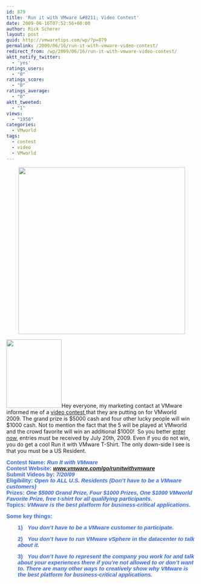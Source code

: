 ```yaml
---
id: 879
title: 'Run it with VMware &#8211; Video Contest'
date: 2009-06-16T07:52:56+00:00
author: Rick Scherer
layout: post
guid: http://vmwaretips.com/wp/?p=879
permalink: /2009/06/16/run-it-with-vmware-video-contest/
redirect_from: /wp/2009/06/16/run-it-with-vmware-video-contest/
aktt_notify_twitter:
  - 'yes'
ratings_users:
  - "0"
ratings_score:
  - "0"
ratings_average:
  - "0"
aktt_tweeted:
  - "1"
views:
  - "1950"
categories:
  - VMworld
tags:
  - contest
  - video
  - VMworld
---
```

<p style="text-align: center;">
  <img class="aligncenter size-full wp-image-880" src="http://vmwaretips.com/wp/wp-content/uploads/2009/06/runitvmwcontest.jpg" alt="" width="440" srcset="http://vmwaretips.com/wp/wp-content/uploads/2009/06/runitvmwcontest.jpg 714w, http://vmwaretips.com/wp/wp-content/uploads/2009/06/runitvmwcontest-300x90.jpg 300w" sizes="(max-width: 714px) 100vw, 714px" />
</p>

<img class="alignright size-full wp-image-881" src="http://vmwaretips.com/wp/wp-content/uploads/2009/06/runitwithvmware_tshirt.gif" alt="" width="146" height="180" />Hey everyone, my marketing contact at VMware informed me of a <a href="www.vmware.com/go/runitwithvmware" target="_blank">video contest </a>that they are putting on for VMworld 2009. The grand prize is $5000 cash and four other lucky people will win $1000 cash. Not to mention the fact that the 5 will be played at VMworld and the crowd favorite will win an additional $1000!  So you better <a href="www.vmware.com/go/runitwithvmware" target="_blank">enter now</a>, entries must be received by July 20th, 2009. Even if you do not win, you do get a cool Run it with VMware T-Shirt. The only down-side I see is that you must be a US Resident.

<span style="font-family: Arial; color: #3366ff; font-size: x-small;"><span style="font-family: Arial; color: #3366ff; font-size: 11pt; font-weight: bold;">Contest Name: <em>Run It with VMware<br /> </em></span></span><span style="font-family: Arial; color: #3366ff; font-size: x-small;"><span style="font-family: Arial; color: #3366ff; font-size: 11pt; font-weight: bold;">Contest Website: <a href="http://www.vmware.com/go/runitwithvmware" target="_blank"><span style="color: #0000ff;"><em>www.vmware.com/go/runitwithvmware</em></span></a><br /> </span></span><span style="font-family: Arial; color: #3366ff; font-size: x-small;"><span style="font-family: Arial; color: #3366ff; font-size: 11pt; font-weight: bold;">Submit Videos by:<em> 7/20/09<br /> </em></span></span><span style="font-family: Arial; color: #3366ff; font-size: x-small;"><span style="font-family: Arial; color: #3366ff; font-size: 11pt; font-weight: bold;">Eligibility: <em>Open to ALL U.S. Residents (Don’t have to be a VMware customers)<br /> </em></span></span><span style="font-family: Arial; color: #3366ff; font-size: x-small;"><span style="font-family: Arial; color: #3366ff; font-size: 11pt; font-weight: bold;">Prizes: <em>One $5000 Grand Prize, Four $1000 Prizes, One $1000 VMworld Favorite Prize, free t-shirt for all qualifying participants.<br /> </em></span></span><span style="font-family: Arial; color: #3366ff; font-size: x-small;"><span style="font-family: Arial; color: #3366ff; font-size: 11pt; font-weight: bold;">Topics: <em>VMware is the best platform for business-critical applications. </em></span></span>

**<span style="font-family: Arial; color: #3366ff; font-size: x-small;"><span style="font-family: Arial; color: #3366ff; font-size: 11pt; font-weight: bold;">Some key things:</span></span>**

<p style="padding-left: 30px;">
  <strong><span style="font-family: Arial; color: #3366ff; font-size: x-small;"><span style="font-family: Arial; color: #3366ff; font-size: 11pt; font-weight: bold;"><span>1)<span style="font-family: Times New Roman; font-size: xx-small;"><span style="font-family: 'Times New Roman';">      </span></span></span></span></span></strong><strong><span style="font-family: Arial; color: #3366ff; font-size: x-small;"><span style="font-family: Arial; color: #3366ff; font-size: 11pt; font-weight: bold;"><em>You don’t have to be a VMware customer to participate.</em></span></span></strong>
</p>

<p style="padding-left: 30px;">
  <strong><span style="font-family: Arial; color: #3366ff; font-size: x-small;"><span style="font-family: Arial; color: #3366ff; font-size: 11pt; font-weight: bold;"><span>2)<span style="font-family: Times New Roman; font-size: xx-small;"><span style="font-family: 'Times New Roman';">   <em>   </em></span></span></span></span></span></strong><strong><span style="font-family: Arial; color: #3366ff; font-size: x-small;"><span style="font-family: Arial; color: #3366ff; font-size: 11pt; font-weight: bold;"><em>You don’t have to run VMware vSphere in the datacenter to talk about it. </em></span></span></strong>
</p>

<p style="padding-left: 30px;">
  <strong><span style="font-family: Arial; color: #3366ff; font-size: x-small;"><span style="font-family: Arial; color: #3366ff; font-size: 11pt; font-weight: bold;"><span>3)<span style="font-family: Times New Roman; font-size: xx-small;"><span style="font-family: 'Times New Roman';">    <em>  </em></span></span></span></span></span></strong><strong><span style="font-family: Arial; color: #3366ff; font-size: x-small;"><span style="font-family: Arial; color: #3366ff; font-size: 11pt; font-weight: bold;"><em>You don’t have to represent the company you work for and talk about your experiences there if you’re not allowed to or don’t want to. There are many other ways to creatively show why VMware is the best platform for business-critical applications.</em></span></span></strong>
</p>